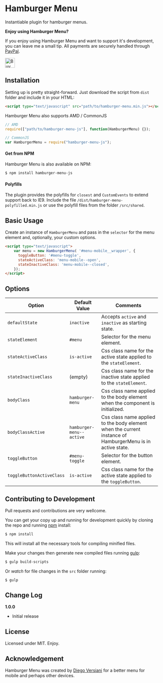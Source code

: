 # Hamburger Menu

Instantiable plugin for hamburger menus.

__Enjoy using Hamburger Menu?__

If you enjoy using Hamburger Menu and want to support it's development, you can leave me a small tip.
All payments are securely handled through [PayPal](https://paypal.com).

<a href='https://ko-fi.com/A0212ZQ' target='_blank'><img height='32' style='border:0px;height:32px;' src='https://az743702.vo.msecnd.net/cdn/kofi3.png?v=a' border='0' alt='Buy Me a Coffee at ko-fi.com' /></a>

## Installation

Setting up is pretty straight-forward. Just download the script from `dist` folder and include it in your HTML:

```html
<script type="text/javascript" src="path/to/hamburger-menu.min.js"></script>
```

Hamburger Menu also supports AMD / CommonJS

```js
// AMD
require(["path/to/hamburger-menu-js"], function(HamburgerMenu) {});

// CommonJS
var HamburgerMenu = require("hamburger-menu-js");
```

#### Get from NPM

Hamburger Menu is also available on NPM:

```sh
$ npm install hamburger-menu-js
```

#### Polyfills

The plugin provides the polyfills for `closest` and `CustomEvents` to extend support back to IE9. Include the file `/dist/hamburger-menu-polyfilled.min.js` or use the polyfill files from the folder `/src/shared`.

## Basic Usage

Create an instance of `HamburgerMenu` and pass in the `selector` for the menu element and, optionally, your custom options.

```html
<script type="text/javascript">
    var menu = new HamburgerMenu( '#menu-mobile__wrapper', {
      toggleButton: '#menu-toggle',
      stateActiveClass: 'menu-mobile--open',
      stateInactiveClass: 'menu-mobile--closed',
    });
</script>
```

## Options

Option | Default Value | Comments
--- | --- | ---
`defaultState` | `inactive` | Accepts `active` and `inactive` as starting state.
`stateElement` | `#menu` | Selector for the menu element.
`stateActiveClass` | `is-active` | Css class name for the active state applied to the `stateElement`.
`stateInactiveClass` | (empty) | Css class name for the inactive state applied to the `stateElement`.
`bodyClass` | `hamburger-menu` | Css class name applied to the body element when the component is initialized.
`bodyClassActive` | `hamburger-menu--active` | Css class name applied to the body element when the current instance of HamburgerMenu is in active state.
`toggleButton` | `#menu-toggle` | Selector for the button element.
`toggleButtonActiveClass` | `is-active` | Css class name for the active state applied to the `toggleButton`.

## Contributing to Development

Pull requests and contributions are very wellcome.

You can get your copy up and running for development quickly by cloning the repo and running [npm](http://npmjs.org/) install:

```sh
$ npm install
```

This will install all the necessary tools for compiling minified files.

Make your changes then generate new compiled files running [gulp](http://gulpjs.org/):

```sh
$ gulp build-scripts
```

Or _watch_ for file changes in the `src` folder running:

```sh
$ gulp
```

## Change Log

__1.0.0__

- Initial release

## License

Licensed under MIT. Enjoy.

## Acknowledgement

Hamburger Menu was created by [Diego Versiani](https://diegoversiani.me) for a better menu for mobile and perhaps other devices.
